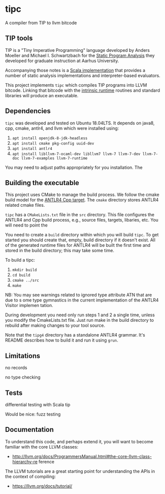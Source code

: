 # tipc
A compiler from TIP to llvm bitcode

## TIP tools

TIP is a "Tiny Imperative Programming" language developed by Anders Moeller and Michael I. Schwartzbach for the [Static Program Analysis](https://cs.au.dk/~amoeller/spa/ "Static Program Analysis") they developed for graduate instruction at Aarhus University.

Accompanying those notes is a [Scala implementation](https://github.com/cs-au-dk/TIP/) that provides a number of static analysis implementations and interpreter-based evaluators.

This project implements `tipc` which compiles TIP programs into LLVM bitcode.
Linking that bitcode with the [intrinsic runtime](./intrinsics) routines and
standard libraries will produce an executable.

## Dependencies

`tipc` was developed and tested on Ubuntu 18.04LTS.
It depends on java8, cpp, cmake, antlr4, and llvm which were installed using:
  1. `apt install openjdk-8-jdk-headless`
  2. `apt install cmake pkg-config uuid-dev`
  3. `apt install antlr4`
  4. `apt install libllvm-7-ocaml-dev libllvm7 llvm-7 llvm-7-dev llvm-7-doc llvm-7-examples llvm-7-runtime`

You may need to adjust paths appropriately for you installation.
The 

## Building the executable

This project uses CMake to manage the build process.  We follow the cmake build model for the [ANTLR4 Cpp target](https://github.com/antlr/antlr4/tree/master/runtime/Cpp/cmake).  The `cmake` directory stores ANTLR4 related cmake files. 

`tipc` has a `CMakeLists.txt` file in the `src` directory.  This file configures the ANTLR4 and Cpp build process, e.g., source files, targets, libaries, etc.  You will need to point the 

You need to create a `build` directory within which you will build `tipc`.  To get started you should create that, empty, build directory if it doesn't exist.  All of the generated runtime files for ANTLR4 will be built the first time and stored in the build directory; this may take some time.

To build a tipc:
  1. `mkdir build`
  2. `cd build`
  3. `cmake ../src`
  4. `make`

NB: You may see warnings related to ignored type attribute ATN that are due to s
ome type gymnastics in the current implementation of the ANTLR4 Visitor implemen
tation.

During development you need only run steps 1 and 2 a single time, 
unless you modify the CmakeLists.txt file.  Just run make in the build directory to rebuild after making changes to your tool source.

Note that the `tipg4` directory has a standalone ANTLR4 grammar.  It's README describes how to build it and run it using `grun`.

## Limitations

no records

no type checking

## Tests

differential testing with Scala tip

Would be nice: fuzz testing 


## Documentation

To understand this code, and perhaps extend it, you will want to become familiar with the core LLVM classes:
  * http://llvm.org/docs/ProgrammersManual.html#the-core-llvm-class-hierarchy-re
ference

The LLVM tutorials are a great starting point for understanding the APIs in the context of compiling:
  * https://llvm.org/docs/tutorial/
